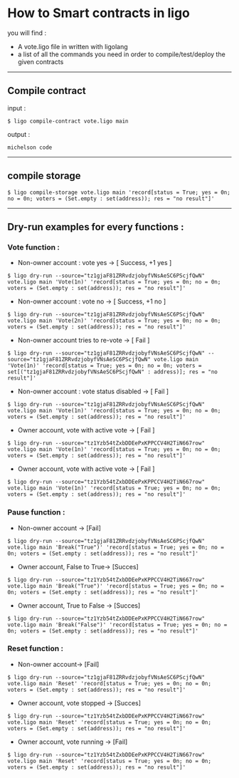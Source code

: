 # How to Smart contracts in ligo

you will find : 

- A vote.ligo file in written with ligolang
- a list of all the commands you need in order to compile/test/deploy the given contracts

---

## Compile contract

input : 
```shell
$ ligo compile-contract vote.ligo main
```

output : 
```
michelson code
```



---

## compile storage 

```shell
$ ligo compile-storage vote.ligo main 'record[status = True; yes = 0n; no = 0n; voters = (Set.empty : set(address)); res = "no result"]'
```



---

## Dry-run examples for every functions : 

### Vote function :



- Non-owner account : vote yes -> [ Success, +1 yes ]

```shell
$ ligo dry-run --source="tz1gjaF81ZRRvdzjobyfVNsAeSC6PScjfQwN" vote.ligo main 'Vote(1n)' 'record[status = True; yes = 0n; no = 0n; voters = (Set.empty : set(address)); res = "no result"]'
```



- Non-owner account : vote no -> [ Success, +1 no ]

```shell
$ ligo dry-run --source="tz1gjaF81ZRRvdzjobyfVNsAeSC6PScjfQwN" vote.ligo main 'Vote(2n)' 'record[status = True; yes = 0n; no = 0n; voters = (Set.empty : set(address)); res = "no result"]'
```



- Non-owner account tries to re-vote -> [ Fail ]

```shell
$ ligo dry-run --source="tz1gjaF81ZRRvdzjobyfVNsAeSC6PScjfQwN" -- source="tz1gjaF81ZRRvdzjobyfVNsAeSC6PScjfQwN" vote.ligo main 'Vote(1n)' 'record[status = True; yes = 0n; no = 0n; voters = set[("tz1gjaF81ZRRvdzjobyfVNsAeSC6PScjfQwN" : address)]; res = "no result"]'
```



- Non-owner account : vote status disabled -> [ Fail ]

```shell
$ ligo dry-run --source="tz1gjaF81ZRRvdzjobyfVNsAeSC6PScjfQwN" vote.ligo main 'Vote(1n)' 'record[status = True; yes = 0n; no = 0n; voters = (Set.empty : set(address)); res = "no result"]'
```



- Owner account, vote with active vote -> [ Fail ] 

```shell
$ ligo dry-run --source="tz1Yzb54tZxbDDEePxKPPCCV4H2TiN667row" vote.ligo main 'Vote(1n)' 'record[status = True; yes = 0n; no = 0n; voters = (Set.empty : set(address)); res = "no result"]'
```



- Owner account, vote with active vote -> [ Fail ]

```shell
$ ligo dry-run --source="tz1Yzb54tZxbDDEePxKPPCCV4H2TiN667row" vote.ligo main 'Vote(1n)' 'record[status = True; yes = 0n; no = 0n; voters = (Set.empty : set(address)); res = "no result"]'
```





### Pause function : 



- Non-owner account -> [Fail]

```shell
$ ligo dry-run --source="tz1gjaF81ZRRvdzjobyfVNsAeSC6PScjfQwN" vote.ligo main 'Break("True")' 'record[status = True; yes = 0n; no = 0n; voters = (Set.empty : set(address)); res = "no result"]'
```



- Owner account, False to True-> [Succes]

```shell
$ ligo dry-run --source="tz1Yzb54tZxbDDEePxKPPCCV4H2TiN667row" vote.ligo main 'Break("True")' 'record[status = True; yes = 0n; no = 0n; voters = (Set.empty : set(address)); res = "no result"]'
```



- Owner account, True to False -> [Succes]

```shell
$ ligo dry-run --source="tz1Yzb54tZxbDDEePxKPPCCV4H2TiN667row" vote.ligo main 'Break("False")' 'record[status = True; yes = 0n; no = 0n; voters = (Set.empty : set(address)); res = "no result"]'
```





### Reset function : 



- Non-owner account-> [Fail]

```shell
$ ligo dry-run --source="tz1gjaF81ZRRvdzjobyfVNsAeSC6PScjfQwN" vote.ligo main 'Reset' 'record[status = True; yes = 0n; no = 0n; voters = (Set.empty : set(address)); res = "no result"]'
```



- Owner account, vote stopped -> [Succes]

```shell
$ ligo dry-run --source="tz1Yzb54tZxbDDEePxKPPCCV4H2TiN667row" vote.ligo main 'Reset' 'record[status = True; yes = 0n; no = 0n; voters = (Set.empty : set(address)); res = "no result"]'
```



- Owner account, vote running -> [Fail]

```shell
$ ligo dry-run --source="tz1Yzb54tZxbDDEePxKPPCCV4H2TiN667row" vote.ligo main 'Reset' 'record[status = True; yes = 0n; no = 0n; voters = (Set.empty : set(address)); res = "no result"]'
```
